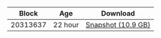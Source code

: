 |     Block   |     Age     |   Download  |
| ----------- | ----------- | ----------- |
|   20313637   |  22 hour | [Snapshot (10.9 GB)](https://s3.eu-central-1.amazonaws.com/w3coins.io/snapshots/band-mainnet/band_snapsot_latest.tar.lz4)  |

